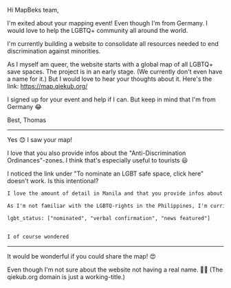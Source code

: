 Hi MapBeks team,

I'm exited about your mapping event!
Even though I'm from Germany. I would love to help the LGBTQ+ community all around the world.

I'm currently building a website to consolidate all resources needed to end discrimination against minorities.

As I myself am queer, the website starts with a global map of all LGBTQ+ save spaces. The project is in an early stage. (We currently don't even have a name for it.) But I would love to hear your thoughts about it.
Here's the link: https://map.qiekub.org/

I signed up for your event and help if I can. But keep in mind that I'm from Germany 😂

Best,
Thomas



---



Yes 😊 I saw your map!

I love that you also provide infos about the "Anti-Discrimination Ordinances"-zones.
I think that's especially useful to tourists 😃

I noticed the link under "To nominate an LGBT safe space, click here" doesn't work. Is this intentional?

``` txt
I love the amount of detail in Manila and that you provide infos about the zones.

As I'm not familiar with the LGBTQ-rights in the Philippines, I'm currious  

lgbt_status: ["nominated", "verbal confirmation", "news featured"]


I of course wondered 
```



---



It would be wonderful if you could share the map! 😍

Even though I'm not sure about the website not having a real name. 🤷‍♀️ (The qiekub.org domain is just a working-title.)




